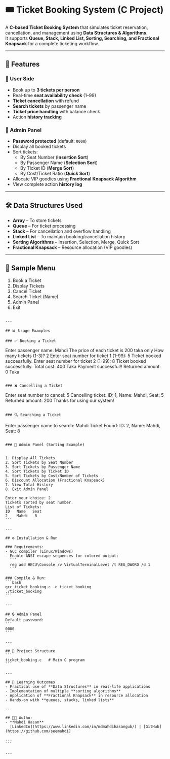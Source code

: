 # 🎟️ Ticket Booking System (C Project)

A **C-based Ticket Booking System** that simulates ticket reservation, cancellation, and management using **Data Structures & Algorithms**.  
It supports **Queue, Stack, Linked List, Sorting, Searching, and Fractional Knapsack** for a complete ticketing workflow.

---

## 🚀 Features

### 👤 User Side
- Book up to **3 tickets per person**
- Real-time **seat availability check** (1–99)
- **Ticket cancellation** with refund
- **Search tickets** by passenger name
- **Ticket price handling** with balance check
- Action **history tracking**

### 🔑 Admin Panel
- **Password protected** (default: `0000`)
- Display all booked tickets
- Sort tickets:
  - By Seat Number (**Insertion Sort**)
  - By Passenger Name (**Selection Sort**)
  - By Ticket ID (**Merge Sort**)
  - By Cost/Ticket Ratio (**Quick Sort**)
- Allocate VIP goodies using **Fractional Knapsack Algorithm**
- View complete action **history log**

---

## 🛠️ Data Structures Used
- **Array** – To store tickets
- **Queue** – For ticket processing
- **Stack** – For cancellation and overflow handling
- **Linked List** – To maintain booking/cancellation history
- **Sorting Algorithms** – Insertion, Selection, Merge, Quick Sort
- **Fractional Knapsack** – Resource allocation (VIP goodies)

---

## 📸 Sample Menu

1. Book a Ticket
2. Display Tickets
3. Cancel Ticket
4. Search Ticket (Name)
5. Admin Panel
6. Exit
```

---

## 📊 Usage Examples

### ✅ Booking a Ticket
```
Enter passenger name: Mahdi
The price of each ticket is 200 taka only
How many tickets (1-3)? 2
Enter seat number for ticket 1 (1-99): 5
Ticket booked successfully.
Enter seat number for ticket 2 (1-99): 8
Ticket booked successfully.
Total cost: 400 Taka
Payment successful!! Returned amount: 0 Taka
```

### ❌ Cancelling a Ticket
```
Enter seat number to cancel: 5
Cancelling ticket: ID: 1, Name: Mahdi, Seat: 5
Returned amount: 200
Thanks for using our system!
```

### 🔍 Searching a Ticket
```
Enter passenger name to search: Mahdi
Ticket Found:
ID: 2, Name: Mahdi, Seat: 8
```

### 🔑 Admin Panel (Sorting Example)
```
~~~~ Admin Panel ~~~~

1. Display All Tickets
2. Sort Tickets by Seat Number
3. Sort Tickets by Passenger Name
4. Sort Tickets by Ticket ID
5. Sort Tickets by Cost/Number of Tickets
6. Discount Allocation (Fractional Knapsack)
7. View Total History
8. Exit Admin Panel

Enter your choice: 2
Tickets sorted by seat number.
List of Tickets:
ID   Name   Seat
2    Mahdi   8
```

---

## ⚙️ Installation & Run

### Requirements:
- GCC compiler (Linux/Windows)
- Enable ANSI escape sequences for colored output:
  ```
  reg add HKCU\Console /v VirtualTerminalLevel /t REG_DWORD /d 1
  ```

### Compile & Run:
```bash
gcc ticket_booking.c -o ticket_booking
./ticket_booking
```

---

## 🔒 Admin Panel
Default password:  
```
0000
```

---

## 📂 Project Structure
```
ticket_booking.c   # Main C program
```

---

## 🎯 Learning Outcomes
- Practical use of **Data Structures** in real-life applications
- Implementation of multiple **sorting algorithms**
- Application of **Fractional Knapsack** in resource allocation
- Hands-on with **queues, stacks, linked lists**

---

## 👨‍💻 Author
- **Mahdi Hasan**  
  [LinkedIn](https://www.linkedin.com/in/mdmahdihasangub/) | [GitHub](https://github.com/seemahdi)

---
```

---


